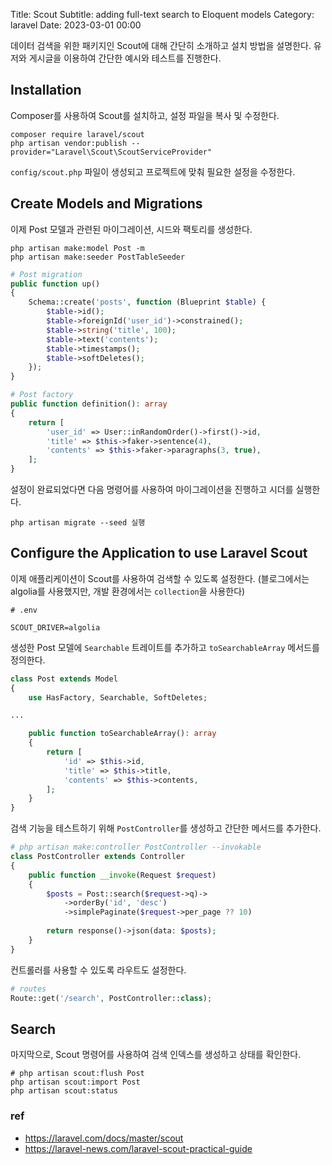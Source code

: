 Title: Scout
Subtitle: adding full-text search to Eloquent models
Category: laravel
Date: 2023-03-01 00:00

데이터 검색을 위한 패키지인 Scout에 대해 간단히 소개하고 설치 방법을 설명한다.
유저와 게시글을 이용하여 간단한 예시와 테스트를 진행한다.

## Installation

Composer를 사용하여 Scout를 설치하고, 설정 파일을 복사 및 수정한다.

```shell
composer require laravel/scout
php artisan vendor:publish --provider="Laravel\Scout\ScoutServiceProvider"
```

`config/scout.php` 파일이 생성되고 프로젝트에 맞춰 필요한 설정을 수정한다.

## Create Models and Migrations

이제 Post 모델과 관련된 마이그레이션, 시드와 팩토리를 생성한다.

```shell
php artisan make:model Post -m
php artisan make:seeder PostTableSeeder
```

```php
# Post migration
public function up()
{
    Schema::create('posts', function (Blueprint $table) {
        $table->id();
        $table->foreignId('user_id')->constrained();
        $table->string('title', 100);
        $table->text('contents');
        $table->timestamps();
        $table->softDeletes();
    });
}

# Post factory
public function definition(): array
{
    return [
        'user_id' => User::inRandomOrder()->first()->id,
        'title' => $this->faker->sentence(4),
        'contents' => $this->faker->paragraphs(3, true),
    ];
}
```

설정이 완료되었다면 다음 명령어를 사용하여 마이그레이션을 진행하고 시더를 실행한다.

```shell
php artisan migrate --seed 실행
```

## Configure the Application to use Laravel Scout

이제 애플리케이션이 Scout를 사용하여 검색할 수 있도록 설정한다.
(블로그에서는 algolia를 사용했지만, 개발 환경에서는 `collection`을 사용한다)

```dotenv
# .env

SCOUT_DRIVER=algolia
```

생성한 Post 모델에 `Searchable` 트레이트를 추가하고 `toSearchableArray` 메서드를 정의한다.

```php
class Post extends Model
{
    use HasFactory, Searchable, SoftDeletes;

...

    public function toSearchableArray(): array
    {
        return [
            'id' => $this->id,
            'title' => $this->title,
            'contents' => $this->contents,
        ];
    }
}
```

검색 기능을 테스트하기 위해 `PostController`를 생성하고 간단한 메서드를 추가한다.

```php
# php artisan make:controller PostController --invokable
class PostController extends Controller
{
    public function __invoke(Request $request)
    {
        $posts = Post::search($request->q)->
            ->orderBy('id', 'desc')
            ->simplePaginate($request->per_page ?? 10)
 
        return response()->json(data: $posts);
    }
}
```

컨트롤러를 사용할 수 있도록 라우트도 설정한다.

```php
# routes
Route::get('/search', PostController::class);
```

## Search

마지막으로, Scout 명령어를 사용하여 검색 인덱스를 생성하고 상태를 확인한다.

```shell
# php artisan scout:flush Post
php artisan scout:import Post
php artisan scout:status
```

### ref

- https://laravel.com/docs/master/scout
- https://laravel-news.com/laravel-scout-practical-guide
